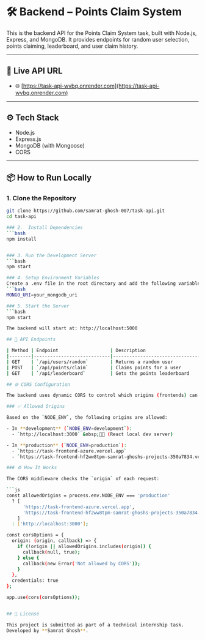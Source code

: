 # 🛠️ Backend – Points Claim System

This is the backend API for the Points Claim System task, built with Node.js, Express, and MongoDB. It provides endpoints for random user selection, points claiming, leaderboard, and user claim history.

---

## 🔗 Live API URL

- 🌐 [https://task-api-wvbq.onrender.com](https://task-api-wvbq.onrender.com)

---

## ⚙️ Tech Stack

- Node.js
- Express.js
- MongoDB (with Mongoose)
- CORS

---

## 📦 How to Run Locally

### 1. Clone the Repository
```bash
git clone https://github.com/samrat-ghosh-007/task-api.git
cd task-api

### 2.  Install Dependencies
```bash
npm install


### 3. Run the Development Server
```bash
npm start

### 4. Setup Environment Variables
Create a .env file in the root directory and add the following variables:
```bash
MONGO_URI=your_mongodb_uri

### 5. Start the Server
```bash
npm start

The backend will start at: http://localhost:5000

## 🧪 API Endpoints

| Method | Endpoint                   | Description                        |
|--------|----------------------------|------------------------------------|
| GET    | `/api/users/random`        | Returns a random user              |
| POST   | `/api/points/claim`        | Claims points for a user           |
| GET    | `/api/leaderboard`         | Gets the points leaderboard        |

## 🌐 CORS Configuration

The backend uses dynamic CORS to control which origins (frontends) can access the API.

### ✅ Allowed Origins

Based on the `NODE_ENV`, the following origins are allowed:

- In **development** (`NODE_ENV=development`):
  - `http://localhost:3000` &nbsp;🧑‍💻 (React local dev server)

- In **production** (`NODE_ENV=production`):
  - `https://task-frontend-azure.vercel.app`
  - `https://task-frontend-hf2ww8tpm-samrat-ghoshs-projects-350a7834.vercel.app`

### ⚙️ How It Works

The CORS middleware checks the `origin` of each request:

```js
const allowedOrigins = process.env.NODE_ENV === 'production'
  ? [
      'https://task-frontend-azure.vercel.app',
      'https://task-frontend-hf2ww8tpm-samrat-ghoshs-projects-350a7834.vercel.app'
    ]
  : ['http://localhost:3000'];

const corsOptions = {
  origin: (origin, callback) => {
    if (!origin || allowedOrigins.includes(origin)) {
      callback(null, true);
    } else {
      callback(new Error('Not allowed by CORS'));
    }
  },
  credentials: true
};

app.use(cors(corsOptions));


## 🧾 License

This project is submitted as part of a technical internship task.  
Developed by **Samrat Ghosh**.




